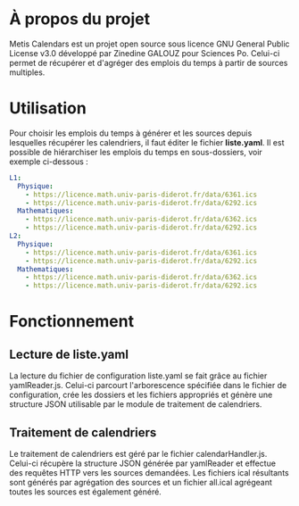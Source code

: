 # À propos du projet
Metis Calendars est un projet open source sous licence GNU General Public License v3.0 développé par Zinedine GALOUZ pour Sciences Po.
Celui-ci permet de récupérer et d'agréger des emplois du temps à partir de sources multiples.

# Utilisation
Pour choisir les emplois du temps à générer et les sources depuis lesquelles récupérer les calendriers, il faut éditer le fichier **liste.yaml**. Il est possible de hiérarchiser les emplois du temps en sous-dossiers, voir exemple ci-dessous :
```yaml
L1:
  Physique:
    - https://licence.math.univ-paris-diderot.fr/data/6361.ics
    - https://licence.math.univ-paris-diderot.fr/data/6292.ics
  Mathematiques:
    - https://licence.math.univ-paris-diderot.fr/data/6362.ics
    - https://licence.math.univ-paris-diderot.fr/data/6292.ics
L2:
  Physique:
    - https://licence.math.univ-paris-diderot.fr/data/6361.ics
    - https://licence.math.univ-paris-diderot.fr/data/6292.ics
  Mathematiques:
    - https://licence.math.univ-paris-diderot.fr/data/6362.ics
    - https://licence.math.univ-paris-diderot.fr/data/6292.ics
```

# Fonctionnement
## Lecture de liste.yaml
La lecture du fichier de configuration liste.yaml se fait grâce au fichier yamlReader.js. Celui-ci parcourt l'arborescence spécifiée dans le fichier de configuration, crée les dossiers et les fichiers appropriés et génère une structure JSON utilisable par le module de traitement de calendriers.

## Traitement de calendriers
Le traitement de calendriers est géré par le fichier calendarHandler.js. Celui-ci récupère la structure JSON générée par yamlReader et effectue des requêtes HTTP vers les sources demandées. Les fichiers ical résultants sont générés par agrégation des sources et un fichier all.ical agrégeant toutes les sources est également généré.